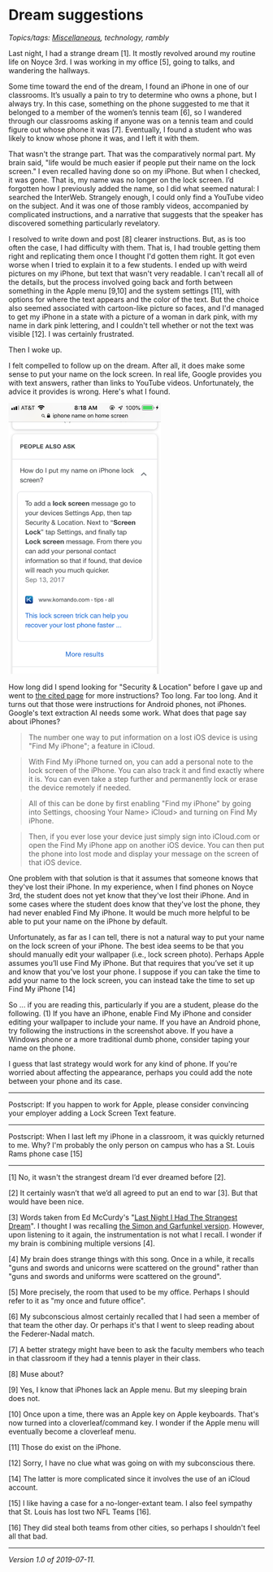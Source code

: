 Dream suggestions
=================

*Topics/tags: [Miscellaneous](index-misc), technology, rambly*

Last night, I had a strange dream [1].  It mostly revolved around my
routine life on Noyce 3rd. I was working in my office [5], going to talks,
and wandering the hallways.

Some time toward the end of the dream, I found an iPhone in one of
our classrooms.  It’s usually a pain to try to determine who owns a
phone, but I always try. In this case, something on the phone suggested 
to me that it belonged to a member of the women’s tennis team [6], so I
wandered through our classrooms asking if anyone was on a tennis team
and could figure out whose phone it was [7].  Eventually, I found a
student who was likely to know whose phone it was, and I left it with them.

That wasn't the strange part.  That was the comparatively normal part.
My brain said, "life would be much easier if people put their name on
the lock screen."  I even recalled having done so on my iPhone. But
when I checked, it was gone.  That is, my name was no longer on the
lock screen.  I’d forgotten how I previously added the name, so I
did what seemed natural: I searched the InterWeb. Strangely enough, I
could only find a YouTube video on the subject. And it was one of those
rambly videos, accompanied by complicated instructions, and a narrative
that suggests that the speaker has discovered something particularly
revelatory.

I resolved to write down and post [8] clearer instructions. But,
as is too often the case, I had difficulty with them. That is, I had
trouble getting them right and replicating them once I thought I'd
gotten them right.  It got even worse when I tried to explain it to
a few students.  I ended up with weird pictures on my iPhone, but text
that wasn't very readable.  I can't recall all of the details, but the
process involved going back and forth between something in the Apple
menu [9,10] and the system settings [11], with options for where the
text appears and the color of the text.  But the choice also seemed
associated with cartoon-like picture so faces, and I'd managed to get
my iPhone in a state with a picture of a woman in dark pink, with my name
in dark pink lettering, and I couldn't tell whether or not the text was
visible [12]. I was certainly frustrated.

Then I woke up. 

I felt compelled to follow up on the dream.  After all, it does make some
sense to put your name on the lock screen.  In real life, Google provides
you with text answers, rather than links to YouTube videos.  Unfortunately,
the advice it provides is wrong.  Here's what I found.

<img src="images/lock-screen-text.png" width=300 alt='A screenshot
from an iPhone that reads as follows: People also ask How do I put my
name on an iPhone lock screen?  To add a lock screen message go to your
devices Settings  App, then tap Security & Location.  Next to "Screen Lock"
tap Settings, and finally tap "Lock screen message.  From there you can
add your personal contact information so that if found, that device will
reach you much quicker.'>

How long did I spend looking for
"Security & Location" before I gave up and went to [the cited
page](http://www.komando.com/tips/417971/this-lock-screen-trick-can-help-you-recover-your-lost-phone-faster/all) for more instructions?
Too long. Far too long.  And it turns out that those were instructions
for Android phones, not iPhones.  Google's text extraction AI needs some
work.  What does that page say about iPhones?

> The number one way to put information on a lost iOS device is using "Find My iPhone"; a feature in iCloud.

> With Find My iPhone turned on, you can add a personal note to the lock screen of the iPhone. You can also track it and find exactly where it is. You can even take a step further and permanently lock or erase the device remotely if needed.

> All of this can be done by first enabling "Find my iPhone" by going into Settings, choosing Your Name> iCloud> and turning on Find My iPhone.

> Then, if you ever lose your device just simply sign into iCloud.com or open the Find My iPhone app on another iOS device. You can then put the phone into lost mode and display your message on the screen of that iOS device.

One problem with that solution is that it assumes that someone knows
that they've lost their iPhone.  In my experience, when I find phones on
Noyce 3rd, the student does not yet know that they've lost their iPhone.
And in some cases where the student does know that they've lost the
phone, they had never enabled Find My iPhone.  It would be much more
helpful to be able to put your name on the iPhone by default.

Unfortunately, as far as I can tell, there is not a natural way to put
your name on the lock screen of your iPhone. The best idea seems to be that
you should manually edit your wallpaper (i.e., lock screen photo). Perhaps
Apple assumes you’ll use Find My iPhone. But that requires that you’ve
set it up and know that you’ve lost your phone. I suppose if you can
take the time to add your name to the lock screen, you can instead take
the time to set up Find My iPhone [14]

So ... if you are reading this, particularly if you are a student,
please do the following. (1) If you have an iPhone, enable Find My iPhone
and consider editing your wallpaper to include your name. If you have an
Android phone, try following the instructions in the screenshot above. If
you have a Windows phone or a more traditional dumb phone, consider
taping your name on the phone.  

I guess that last strategy would work for any kind of phone.  If you're
worried about affecting the appearance, perhaps you could add the note
between your phone and its case.

---

Postscript: If you happen to work for Apple, please consider convincing
your employer adding a Lock Screen Text feature.

---

Postscript: When I last left my iPhone in a classroom, it was quickly
returned to me.  Why?  I'm probably the only person on campus who has
a St. Louis Rams phone case [15]

---

[1] No, it wasn't the strangest dream I’d ever dreamed before [2].

[2] It certainly wasn’t that we’d all agreed to put an end to war [3].
But that would have been nice. 

[3] Words taken from Ed McCurdy's "[Last Night I Had The Strangest
Dream](https://www.cshf.ca/song/last-night-i-had-the-strangest-dream/)".
I thought I was recalling [the Simon and Garfunkel
version](https://www.youtube.com/watch?v=2Pf_DntbQ8Y).  However, upon
listening to it again, the instrumentation is not what I recall.  I
wonder if my brain is combining multiple versions [4].

[4] My brain does strange things with this song.  Once in a while, it
recalls "guns and swords and unicorns were scattered on the ground" rather 
than "guns and swords and uniforms were scattered on the ground".

[5] More precisely, the room that used to be my office.  Perhaps I should
refer to it as "my once and future office".

[6] My subconscious almost certainly recalled that I had seen a member of
that team the other day.  Or perhaps it's that I went to sleep reading 
about the Federer-Nadal match.

[7] A better strategy might have been to ask the faculty members who teach 
in that classroom if they had a tennis player in their class. 

[8] Muse about?

[9] Yes, I know that iPhones lack an Apple menu.  But my sleeping brain
does not.

[10] Once upon a time, there was an Apple key on Apple keyboards.  That's
now turned into a cloverleaf/command key.  I wonder if the Apple menu
will eventually become a cloverleaf menu.

[11] Those do exist on the iPhone.

[12] Sorry, I have no clue what was going on with my subconscious there.

[14] The latter is more complicated since it involves the use of an 
iCloud account.

[15] I like having a case for a no-longer-extant team.  I also feel sympathy
that St. Louis has lost two NFL Teams [16].

[16] They did steal both teams from other cities, so perhaps I shouldn't
feel all that bad.

---

*Version 1.0 of 2019-07-11.*

